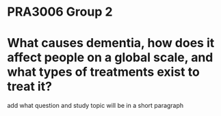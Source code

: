 # PRA3006 Group 2
# What causes dementia, how does it affect people on a global scale, and what types of treatments exist to treat it?

add what question and study topic will be in a short paragraph
